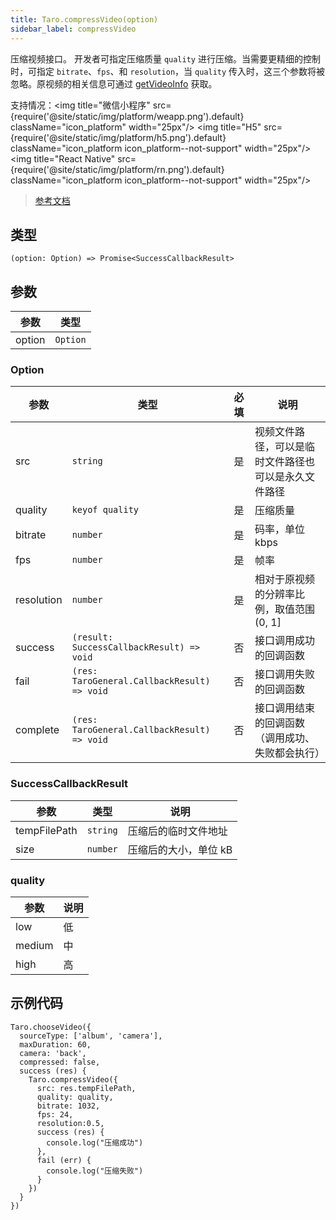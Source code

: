 ```yaml
---
title: Taro.compressVideo(option)
sidebar_label: compressVideo
---
```


压缩视频接口。
开发者可指定压缩质量 `quality` 进行压缩。当需要更精细的控制时，可指定 `bitrate`、`fps`、和 `resolution`，当 `quality` 传入时，这三个参数将被忽略。原视频的相关信息可通过 [getVideoInfo](https://developers.weixin.qq.com/miniprogram/dev/api/media/video/wx.getVideoInfo.html) 获取。

支持情况：<img title="微信小程序" src={require('@site/static/img/platform/weapp.png').default} className="icon_platform" width="25px"/> <img title="H5" src={require('@site/static/img/platform/h5.png').default} className="icon_platform icon_platform--not-support" width="25px"/> <img title="React Native" src={require('@site/static/img/platform/rn.png').default} className="icon_platform icon_platform--not-support" width="25px"/>

> [参考文档](https://developers.weixin.qq.com/miniprogram/dev/api/media/video/wx.compressVideo.html)

## 类型

```tsx
(option: Option) => Promise<SuccessCallbackResult>
```

## 参数

| 参数 | 类型 |
| --- | --- |
| option | `Option` |

### Option

| 参数 | 类型 | 必填 | 说明 |
| --- | --- | :---: | --- |
| src | `string` | 是 | 视频文件路径，可以是临时文件路径也可以是永久文件路径 |
| quality | `keyof quality` | 是 | 压缩质量 |
| bitrate | `number` | 是 | 码率，单位 kbps |
| fps | `number` | 是 | 帧率 |
| resolution | `number` | 是 | 相对于原视频的分辨率比例，取值范围(0, 1] |
| success | `(result: SuccessCallbackResult) => void` | 否 | 接口调用成功的回调函数 |
| fail | `(res: TaroGeneral.CallbackResult) => void` | 否 | 接口调用失败的回调函数 |
| complete | `(res: TaroGeneral.CallbackResult) => void` | 否 | 接口调用结束的回调函数（调用成功、失败都会执行） |

### SuccessCallbackResult

| 参数 | 类型 | 说明 |
| --- | --- | --- |
| tempFilePath | `string` | 压缩后的临时文件地址 |
| size | `number` | 压缩后的大小，单位 kB |

### quality

| 参数 | 说明 |
| --- | --- |
| low | 低 |
| medium | 中 |
| high | 高 |

## 示例代码

```tsx
Taro.chooseVideo({
  sourceType: ['album', 'camera'],
  maxDuration: 60,
  camera: 'back',
  compressed: false,
  success (res) {
    Taro.compressVideo({
      src: res.tempFilePath,
      quality: quality,
      bitrate: 1032,
      fps: 24,
      resolution:0.5,
      success (res) {
        console.log("压缩成功")
      },
      fail (err) {
        console.log("压缩失败")
      }
    })
  }
})
```
